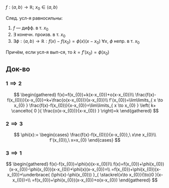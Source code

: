$f: \langle a, b \rangle\to \mathbb{R};\ x_{0} \in \langle a, b \rangle$

След. усл-я равносильны:
1. $f$ — дифф. в т. $x_{0}$
2. $\exists$ конечн. произв. в т. $x_{0}$
3. $\exists \phi: \langle a,b \rangle\to \mathbb{R}:f(x)-f(x_{0})=\phi(x)(x-x_{0})\ \forall x,\ \phi$ непр. в т. $x_{0}$

Причём, если усл-я вып-ся, то $k = f'(x_{0})=\phi(x_{0})$
## Док-во

### $1\implies 2$

$$
\begin{gathered}
f(x)=f(x_{0})+k(x-x_{0})+o(x-x_{0})\\
\frac{f(x)-f(x_{0})}{x-x_{0}}=k+\frac{o(x-x_{0})}{x-x_{0}}\\
f'(x_{0})=\lim\limits_{ x \to x_{0} }  \frac{f(x)-f(x_{0})}{x-x_{0}}=\lim\limits_{ x \to x_{0} } \left( k+ \cancelto{ 0 }{ \frac{o(x-x_{0})}{x-x_{0}} } \right)=k
\end{gathered}
$$
### $2\implies 3$

$$
\phi(x):= \begin{cases}
\frac{f(x)-f(x_{0})}{x-x_{0}},\ x\ne x_{0}\\
f'(x_{0}),\ x=x_{0}
\end{cases}
$$
### $3\implies 1$

$$
\begin{gathered}
f(x)-f(x_{0})=\phi(x)(x-x_{0})\\
f(x)=f(x_{0})+\phi(x_{0})(x-x_{0})-\phi(x_{0})(x-x_{0})+\phi(x)(x-x_{0})=\\
=f(x_{0})+\phi(x_{0})(x-x_{0})+\underbrace{ (\phi(x)-\phi(x_{0})) }_{ \stackrel{x\to x_{0}}{\to}0 }(x-x_{0})=\\
=f(x_{0})+\phi(x_{0})(x-x_{0})+o(x-x_{0})
\end{gathered}
$$
